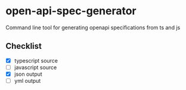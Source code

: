 # open-api-spec-generator
Command line tool for generating openapi specifications from ts and js

## Checklist

- [x] typescript source
- [ ] javascript source
- [x] json output
- [ ] yml output
